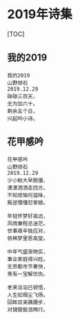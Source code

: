 # 2019年诗集

[TOC]

## 我的2019

~~~
我的2019
山野顽石
2019.12.29
碌碌三百天，
无为加六十。
剩余五个日，
兴起吟小诗。
~~~

## 花甲感吟

~~~
花甲感吟
山野顽石
2019.12.29
少小盼大早脱僵，
潇潇洒洒走四方。
不知烦恼何滋味，
叛逆懵懂怼爹娘。

年轻怀梦好高远，
风雨兼程总迷茫。
世事艰辛独应对，
依稀梦里思高堂。

中年气盛渐物实，
事业家庭得兴旺。
无奈都市节奏快，
羡有一宝解忧伤。

老来淡泊已顿悟，
人生如烟尘飞扬。
回眸双亲蹒跚步，
对镜银鬓泪两行。

~~~

